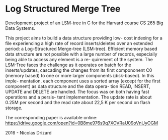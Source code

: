 # Log Structured Merge Tree

Development project of an LSM-tree in C for the Harvard course CS 265 Big Data Systems.

This project aims to build a data structure providing low- cost indexing for a file experiencing a high rate of record inserts/deletes over an extended period: a Log-Structured Merge-tree (LSM-tree). Efficient memory based data structure are not possible with a large number of records, especially being able to access any element is a re- quirement of the system. The LSM-Tree faces the challenge as it operates on batch for the inserts/updates, cascading the changes from its first compononent C0 (memory based) to one or more larger components (disk-based). In this imple- mentation, each component uses a sorted array (except for the first component) as data structure and the data opera- tion READ, INSERT, UPDATE and DELETE are handled. The focus was on both having fast operations and a persis- tent implementation. The update rate is about 0.25M per second and the read rate about 22,5 K per second on flash storage.

The corresponding paper is available online: 
https://drive.google.com/open?id=0B8me976s9q7XOVRaU09oVnUyOGM

2016 - Nicolas Drizard
